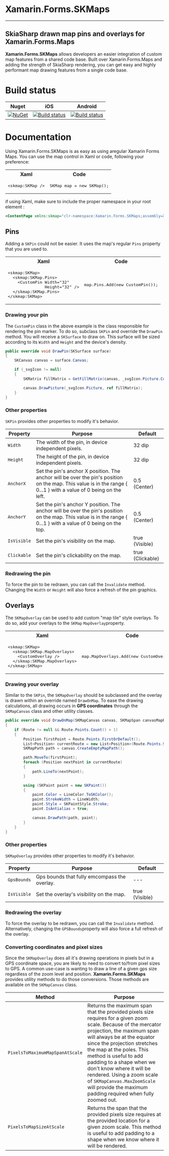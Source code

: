 # Xamarin.Forms.SKMaps

---
## SkiaSharp drawn map pins and overlays for Xamarin.Forms.Maps
**Xamarin.Forms.SKMaps** allows developers an easier integration of custom map features from a shared code base.  Built over Xamarin.Forms.Maps and adding the strength of SkiaSharp rendering, you can get easy and highly performant map drawing features from a single code base.

# Build status
| Nuget | iOS | Android |
| ------------- | ------------- | ------------- |
| [![NuGet](https://img.shields.io/nuget/v/Xamarin.Forms.SKMaps.svg)](https://www.nuget.org/packages/Xamarin.Forms.SKMaps/) | [![Build status](https://build.appcenter.ms/v0.1/apps/0f6577e2-2c35-4491-97b1-e0b0671d5b23/branches/master/badge)](https://appcenter.ms)  | [![Build status](https://build.appcenter.ms/v0.1/apps/f5d64264-dee5-4b06-bfa4-a5fab2633624/branches/master/badge)](https://appcenter.ms)  |
 
# Documentation
Using Xamarin.Forms.SKMaps is as easy as using aregular Xamarin Forms Maps.  You can use the map control in Xaml or code, following your preference:

<table>
  <tr>
    <th>Xaml</th><th>Code</th>
  </tr>
  <tr>
    <td><pre lang=xml>&lt;skmap:SKMap /&gt;</pre></td>
    <td><pre lang="csharp">SKMap map = new SKMap();</pre></td>
  </tr>
</table>
 
if using Xaml, make sure to include the proper namespace in your root element :
```xml
<ContentPage xmlns:skmap="clr-namespace:Xamarin.Forms.SKMaps;assembly=Xamarin.Forms.SKMaps" >
```

## Pins
Adding a `SKPin` could not be easier.  It uses the map's regular `Pins` property that you are used to.

<table>
  <tr>
    <th>Xaml</th><th>Code</th>
  </tr>
  <tr>
    <td><pre lang=xml>&lt;skmap:SKMap&gt;
  &lt;skmap:SKMap.Pins&gt;
    &lt;CustomPin Width="32"
               Height="32" /&gt;
  &lt;/skmap:SKMap.Pins&gt;
&lt;/skmap:SKMap&gt;</pre></td>
    <td><pre lang="csharp">map.Pins.Add(new CustomPin());</pre></td>
  </tr>
</table>

### Drawing your pin
The `CustomPin` class in the above example is the class responsible for rendering the pin marker.  To do so, subclass `SKPin` and override the `DrawPin` method.  You will receive a `SKSurface` to draw on.  This surface will be sized according to its `Width` and `Height` and the device's density.

```csharp
public override void DrawPin(SKSurface surface)
{
    SKCanvas canvas = surface.Canvas;

    if (_svgIcon != null)
    {
        SKMatrix fillMatrix = GetFillMatrix(canvas, _svgIcon.Picture.CullRect);

        canvas.DrawPicture(_svgIcon.Picture, ref fillMatrix);
    }
}
```

### Other properties
`SKPin` provides other properties to modify it's behavior.

| Property | Purpose | Default |
| ------------- | ------------- | ------------- |
| `Width` | The width of the pin, in device independent pixels. | 32 dip |
| `Height` | The height of the pin, in device independent pixels. | 32 dip |
| `AnchorX` | Set the pin's anchor X position.  The anchor will be over the pin's position on the map.  This value is in the range { 0...1 } with a value of 0 being on the left. | 0.5 (Center) |
| `AnchorY` | Set the pin's anchor Y position.  The anchor will be over the pin's position on the map.  This value is in the range { 0...1 } with a value of 0 being on the top. | 0.5 (Center) |
| `IsVisible` | Set the pin's visibility on the map. | true (Visible) |
| `Clickable` | Set the pin's clickability on the map. | true (Clickable) |

### Redrawing the pin
To force the pin to be redrawn, you can call the `Invalidate` method.  Changing the `Width` or `Height` will also force a refresh of the pin graphics.

## Overlays
The `SKMapOverlay` can be used to add custom "map tile" style overlays.  To do so, add your overlays to the `SKMap` `MapOverlay`property.

<table>
  <tr>
    <th>Xaml</th><th>Code</th>
  </tr>
  <tr>
    <td><pre lang=xml>&lt;skmap:SKMap&gt;
  &lt;skmap:SKMap.MapOverlays&gt;
    &lt;CustomOverlay /&gt;
  &lt;/skmap:SKMap.MapOverlays&gt;
&lt;/skmap:SKMap&gt;</pre></td>
    <td><pre lang="csharp">map.MapOverlays.Add(new CustomOverlay());</pre></td>
  </tr>
</table>

### Drawing your overlay
Similar to the `SKPin`, the `SKMapOverlay` should be subclassed and the overlay is drawn within an override named `DrawOnMap`.  To ease the drawing calculations, all drawing occurs in **GPS coordinates** through the `SKMapCanvas` class and other utility classes.

```csharp
public override void DrawOnMap(SKMapCanvas canvas, SKMapSpan canvasMapRect, double zoomScale)
{
    if (Route != null && Route.Points.Count() > 1)
    {
        Position firstPoint = Route.Points.FirstOrDefault();
        List<Position> currentRoute = new List<Position>(Route.Points.Skip(1));
        SKMapPath path = canvas.CreateEmptyMapPath();

        path.MoveTo(firstPoint);
        foreach (Position nextPoint in currentRoute)
        {
            path.LineTo(nextPoint);
        }

        using (SKPaint paint = new SKPaint())
        {
            paint.Color = LineColor.ToSKColor();
            paint.StrokeWidth = LineWidth;
            paint.Style = SKPaintStyle.Stroke;
            paint.IsAntialias = true;

            canvas.DrawPath(path, paint);
        }
    }
}
```

### Other properties
`SKMapOverlay` provides other properties to modify it's behavior.

| Property | Purpose | Default |
| ------------- | ------------- | ------------- |
| `GpsBounds` | Gps bounds that fully emcompass the overlay. | --- |
| `IsVisible` | Set the overlay's visibility on the map. | true (Visible) |


### Redrawing the overlay
To force the overlay to be redrawn, you can call the `Invalidate` method.  Alternatively, changing the `GPSBounds`property will also force a full refresh of the overlay.

### Converting coordinates and pixel sizes
Since the `SKMapOverlay` does all it's drawing operations in pixels but in a GPS coordinate space, you are likely to need to convert to/from pixel sizes to GPS.  A common use-case is wanting to draw a line of a given gps size regardless of the zoom level and position.  **Xamarin.Forms.SKMaps** provides utility methods to do those conversions.  Those methods are available on the `SKMapCanvas` class.

| Method | Purpose |
| ------------- | ------------- |
| `PixelsToMaximumMapSpanAtScale` | Returns the maximum span that the provided pixels size requires for a given zoom scale. Because of the mercator projection, the maximum span will always be at the equator since the projection stretches the map at the poles. This method is useful to add padding to a shape when we don't know where it will be rendered.  Using a zoom scale of `SKMapCanvas.MaxZoomScale` will provide the maximum padding required when fully zoomed out. |
| `PixelsToMapSizeAtScale` | Returns the span that the provided pixels size requires at the provided location for a given zoom scale. This method is useful to add padding to a shape when we know where it will be rendered. |
